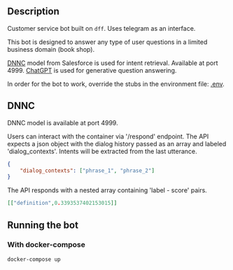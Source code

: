 ## Description

Customer service bot built on `dff`. Uses telegram as an interface.

This bot is designed to answer any type of user questions in a limited business domain (book shop).

[DNNC](#) model from Salesforce is used for intent retrieval. Available at port 4999.
[ChatGPT](#) is used for generative question answering.

In order for the bot to work, override the stubs in the environment file: [.env](.env).

## DNNC

DNNC model is available at port 4999. 

Users can interact with the container via '/respond' endpoint.
The API expects a json object with the dialog history passed as an array and labeled 'dialog_contexts'. Intents will be extracted from the last utterance.

```json
{
    "dialog_contexts": ["phrase_1", "phrase_2"]
}
```

The API responds with a nested array containing 'label - score' pairs.

```json
[["definition",0.3393537402153015]]
```

## Running the bot

### With docker-compose

```commandline
docker-compose up
```
